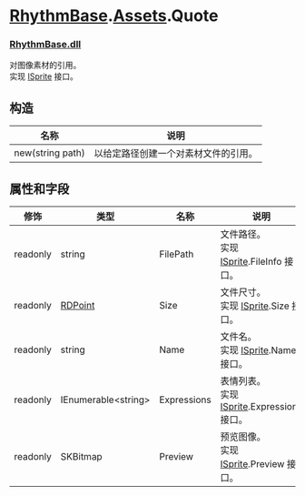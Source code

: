 # [RhythmBase](../namespaces.md).[Assets](../namespace/Assets.md).Quote
### [RhythmBase.dll](../assembly/RhythmBase.md)
对图像素材的引用。  
实现 [ISprite][i] 接口。

## 构造

名称 | 说明
-|-
new(string path) | 以给定路径创建一个对素材文件的引用。

## 属性和字段

修饰 | 类型 | 名称 | 说明
-|-|-|-
readonly | string | FilePath | 文件路径。<br>实现 [ISprite][i].FileInfo 接口。
readonly | [RDPoint](../class/RDPoint.md) | Size  | 文件尺寸。<br>实现 [ISprite][i].Size 接口。
readonly | string | Name | 文件名。<br>实现 [ISprite][i].Name 接口。
readonly | IEnumerable\<string\> | Expressions | 表情列表。<br>实现 [ISprite][i].Expressions 接口。
readonly | SKBitmap | Preview | 预览图像。<br>实现 [ISprite][i].Preview 接口。

[i]: ../interface/ISprite.md